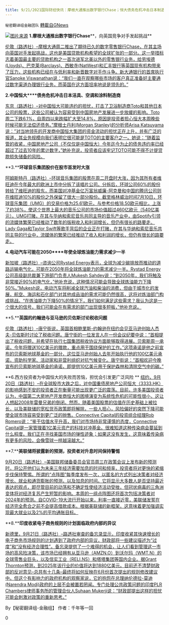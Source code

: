```yaml
---
title: 9/21/2021国际财经快讯：摩根大通推出数字银行Chase；恒大债务危机冲击日本制造商
---
```

`秘密翻译组金融团队` [轉載自GNews](https://gnews.org/zh-hans/1546001/)

![](https://assets.gnews.org/wp-content/uploads/2021/09/图片3-5.png)[图片来源](https://dzm0ugdauank9.cloudfront.net/)
**1.****摩根大通推出数字银行****Chase****，向英国竞争对手发起挑战**

[伦敦（路透社）–摩根大通周二推出了期待已久的数字零售银行Chase，在其主场向英国对手发起挑战，这也是美国贷款机构希望的全球扩张的一部分。这一举措标志着美国最主要的贷款机构之一首次进军北美以外的零售银行业务，给劳埃德(Lloyds)、巴克莱(Barclays)、西敏寺(NatWest)和汇丰银行等英国现有机构带来了压力，这些机构已经在与低利率和新晋数字对手作斗争。新大通银行的首席执行官Sanoke Viswanathan说：“我们一直在观察哪些市场的客户真正准备好主要通过数字渠道办理银行业务，而英国在这方面坦率地说是领先的。”](https://www.oann.com/jpmorgan-takes-on-british-rivals-with-launch-of-digital-bank-chase/)

**2.****中国****恒大****债务危机冲击日本洁具、空调和涂料制造商**

[东京（路透社）–对中国恒大可能违约的担忧，打击了卫浴制造商Toto和其他日本公司的股票，这些公司被认为容易受到中国房地产发展进一步放缓的影响。Toto周二下跌6.1%，自周四以来跌幅扩大至14.8%，原因是投资者担心恒大本周晚些时候可能无法偿还债务。”摩根士丹利(Morgan Stanley)的分析师Arisa Katsuyama说：”对当地领先的开发商中国恒大集团的资金流动的担忧正在上升，并有广泛的报道，其业务规模向我们表明它很可能是TOTO的主要客户之一。她说：”随着监管的收紧，中国房地产公司（不仅仅是中国恒大）今年迄今为止的债务违约率已经超过了过去10年的累计数字，”她补充说，投资者应该牢记TOTO可能不得不计提贷款损失储备的风险。](https://www.oann.com/evergrande-woes-hit-japans-toilet-air-conditioner-and-paint-manufacturers/)

**3.****环球音乐集团股价在股市首发时大涨**

[阿姆斯特丹（路透社）–环球音乐集团的股票在周二开盘时大涨，因为其所有者维旺迪在今年最大的欧洲上市中分拆了该唱片公司。分拆后，环球公司60%的股份转给了维旺迪的股东，而美国对冲基金亿万富翁威廉-阿克曼和中国的腾讯公司则在维旺迪10%的股份之外保留了很大一部分股份。截至格林威治时间7月10日，环球音乐集团（UMG）的交易价格为25.61欧元，与参考价格18.50欧元相比，上涨了约38%，使这个世界上最大的音乐公司的市场价值超过460亿欧元（540亿美元）。UMG打赌，在其与华纳和索尼音乐共同主导的音乐产业中，由Spotify引领的流媒体繁荣已经推动了数年的版税收入和利润增长，但仍有很长的路要走。Lady Gaga和Taylor Swift等歌手背后的企业正在打赌，在其与华纳和索尼音乐共同主导的行业中，流媒体的繁荣已经推动了收入和利润的增长，但仍有很长的路要走。](https://www.oann.com/universal-music-group-shares-surge-on-stock-market-debut/)

**4.****电动汽车可能在****2050****年使全球炼油能力需求减少一半**

[新加坡（路透社）–咨询公司Rystad Energy表示，全球为减少碳排放而推动的道路运输电气化，可能在2050年将全球炼油能力的需求减少一半。Rystad Energy公司高级副总裁兼下游部门负责人Mukesh Sahdev说：“到2050年，我们将触及非常接近90%的电气化，”他补充说，这种情况可能会导致全球炼油能力下降50%。”Mukesh说，电动汽车将削减全球汽油和柴油的消费，但由于城市化的发展，航空、海运和石化部门对其他成品油的需求可能仍然很高，这将对炼油部门构成挑战。“在炼油能力下降50%的情况下，我们如何满足这些需求？我认为这是一个很大的信号，我们可能会在有需求的部门出现很多短板，”他补充说。](https://www.oann.com/electric-vehicles-may-cut-global-refining-capacity-demand-by-half-in-2050-rystad/)

**5.****英国的约翰逊与亚马逊的贝佐斯讨论税收问题**

[伦敦（路透社）–唐宁街说，英国首相鲍里斯-约翰逊在纽约会见亚马逊创始人杰夫-贝佐斯时讨论了税收问题。唐宁街的一位发言人在一份会议纪要中说：“首相提出了税收问题，并希望在执行七国集团税收协议方面能够取得进展。贝索斯周一承诺，今年将赠送10亿美元的赠款，重点用于围绕保护的工作。”这项承诺是他之前宣布的贝索斯地球基金的一部分，这位亚马逊创始人去年开始执行他的100亿美元承诺，资助科学家、活动家和非营利组织对抗气候变化。唐宁街说：“首相欢迎今晚宣布的贝索斯地球基金的承诺，即提供10亿美元用于保护森林和清除空气中的碳。”](https://www.oann.com/uks-johnson-discussed-taxation-with-amazons-bezos/)

**6.西方投资者为中国恒大的失败而苦恼，担忧会引发更广泛风险
**
[纽约，9月20日（路透社）–在全球股市大跌之后，对中国重债房地产公司恒大（3333.HK）的影响感到不安的投资者正在衡量可能出现更广泛的震荡。目前，许多美国投资者认为，中国第二大房地产开发商恒大的困境演变为系统性危机的可能性很小，这让人想起2008年雷曼兄弟的倒闭。然而，随着美国股票的估值在历史基础上被拉长，以及美联储的宽松货币政策即将解除，一些人担心，风险偏好的突然下降可能使全球市场容易受到更广泛的抛售。Connective Capital的投资组合经理Rob Romero说：“鉴于估值水平升高，我们对市场持非常谨慎的态度，Connective Capital是一家管理着1亿美元资产的科技对冲基金。很难知道这种传染病会蔓延到什么程度。我们正在寻找美国市场的弹性迹象；如果这没有发生，这意味着传染病有更多的风险，会像雪球一样越滚越大。”](https://www.reuters.com/business/investors-grappling-with-evergrande-fallout-weigh-risk-wider-pain-2021-09-20/)

**7.****美联储将披露新的预测，投资者对升息时间保持警惕**

[9月20日（路透社）–美国联邦储备委员会官员周三在政策会议上发布新的预测时，将公开他们认为未来三年经济需要加息的时间和频率，投资者将对更快的紧缩步伐保持警惕。所谓的“点阵图”每季度发布一次，以匿名的方式列出决策者对经济增长、就业和通货膨胀的预测，以及加息的时间。它将显示大多数人是否坚持最近表达的观点，即尽管目前的动荡和不确定性使经济活动受挫，但冠状病毒的三角洲变体将对经济复苏产生短暂的影响。本周的一组点阵图还将首次包括决策者对2024年的预测。自COVID-19大流行开始以来，利率一直接近零，美联储发誓在经济完全愈合之前不会提高借款成本。根据美联储的新框架，这意味着更加强调实现最大就业以及2%的平均通胀目标。](https://www.reuters.com/business/finance/fed-reveal-new-projections-with-investors-alert-rate-liftoff-timing-2021-09-20/)

**8.****印度收紧电子商务规则的计划面临政府内部的异议**

[新德里，9月21日（路透社）–路透社审查的备忘录显示，印度收紧其快速增长的电子商务市场规则的计划遇到了政府内部的异议，财政部将一些建议描述为“过度”和“没有经济合理性”。备忘录提供了一个难得的机会，让人们看到管理这一市场的高风险决策，该市场已经拥有从亚马逊（AMZN.O）到沃尔玛（WMT.N）的全球零售业巨头，以及信实工业（RELI.NS）和塔塔集团等国内企业。据Grant Thornton预测，到2025年该行业的价值将达到1880亿美元。目前还不清楚财政部的反对意见–总共有十几条–最终将如何反映在6月份首次提出的规则修改建议中。但这个有影响力的政府机构的观察家说，它的抱怨在总理纳伦德拉-莫迪(Narendra Modi)政府的上层不会被置若罔闻。专门处理公共政策问题的印度PLR Chambers律师事务所的管理合伙人Suhaan Mukerji说：“财政部提出这样的担忧可能会刺激对政策的重新思考。”](https://www.reuters.com/world/india/exclusive-india-plan-tighter-e-commerce-rules-faces-internal-government-dissent-2021-09-21/)

By【秘密翻译组-金融组】
作者：千年等一回

0

